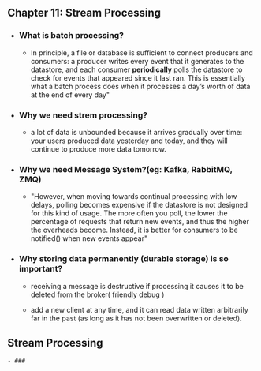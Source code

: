 ## Chapter 11: Stream Processing

- ### What is batch processing?

    - In principle, a file or database is sufficient to connect producers and consumers: a
producer writes every event that it generates to the datastore, and each consumer
**periodically** polls the datastore to check for events that appeared since it last ran. This
is essentially what a batch process does when it processes a day’s worth of data at the
end of every day"

- ### Why we need strem processing? 

    - a lot of data is unbounded because it arrives gradually over time: your users
produced data yesterday and today, and they will continue to produce more data
tomorrow.

- ### Why we need Message System?(eg: Kafka, RabbitMQ, ZMQ)

    - "However, when moving towards continual processing with low delays, polling
becomes expensive if the datastore is not designed for this kind of usage. The more
often you poll, the lower the percentage of requests that return new events, and thus
the higher the overheads become. Instead, it is better for consumers to be notified()
when new events appear"

- ### Why storing data permanently (durable storage) is so important?

    - receiving a message is destructive if processing it causes it to be deleted from
the broker( friendly debug )

    -  add a new client
at any time, and it can read data written arbitrarily far in the past (as long as it has
not been overwritten or deleted).



## Stream Processing

    - ### 
    
        
    

